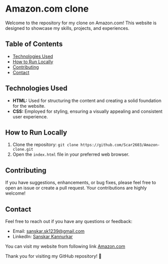 # Amazon.com clone

Welcome to the repository for my clone on Amazon.com! This website is designed to showcase my skills, projects, and experiences.

## Table of Contents
- [Technologies Used](#technologies-used)
- [How to Run Locally](#how-to-run-locally)
- [Contributing](#contributing)
- [Contact](#contact)

## Technologies Used

- **HTML:** Used for structuring the content and creating a solid foundation for the website.
- **CSS:** Employed for styling, ensuring a visually appealing and consistent user experience.

## How to Run Locally

1. Clone the repository: `git clone https://github.com/Scar2603/Amazon-clone.git`
2. Open the `index.html` file in your preferred web browser.

## Contributing

If you have suggestions, enhancements, or bug fixes, please feel free to open an issue or create a pull request. Your contributions are highly welcome!

## Contact

Feel free to reach out if you have any questions or feedback:

- Email: sanskar.sk1239@gmail.com
- LinkedIn: [Sanskar Kannurkar](www.linkedin.com/in/sanskar-kannurkar)

You can visit my website from following link [Amazon.com](https://scar2603.github.io/Amazon-clone/)

Thank you for visiting my GitHub repository! 🚀

